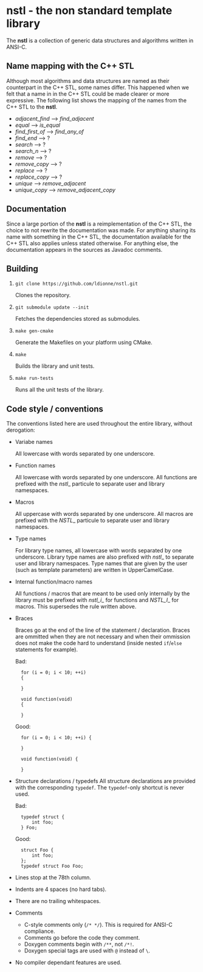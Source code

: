 # __nstl__ - the non standard template library
The __nstl__ is a collection of generic data structures and algorithms written
in ANSI-C.


## Name mapping with the C++ STL
Although most algorithms and data structures are named as their counterpart
in the C++ STL, some names differ. This happened when we felt that a name in
in the C++ STL could be made clearer or more expressive. The following list
shows the mapping of the names from the C++ STL to the __nstl__.

* _adjacent\_find_ --> _find\_adjacent_
* _equal_ --> _is\_equal_
* _find\_first\_of_ --> _find\_any\_of_
* _find\_end_ --> ?
* _search_ --> ?
* _search\_n_ --> ?
* _remove_ --> ?
* _remove\_copy_ --> ?
* _replace_ --> ?
* _replace\_copy_ --> ?
* _unique_ --> _remove\_adjacent_
* _unique\_copy_ --> _remove\_adjacent\_copy_


## Documentation
Since a large portion of the __nstl__ is a reimplementation of the C++ STL,
the choice to not rewrite the documentation was made. For anything sharing
its name with something in the C++ STL, the documentation available for
the C++ STL also applies unless stated otherwise. For anything else, the
documentation appears in the sources as Javadoc comments.


## Building

1. `git clone https://github.com/ldionne/nstl.git`

    Clones the repository.

2. `git submodule update --init`

    Fetches the dependencies stored as submodules.

3. `make gen-cmake`

    Generate the Makefiles on your platform using CMake.

4. `make`

    Builds the library and unit tests.

5. `make run-tests`

    Runs all the unit tests of the library.


## Code style / conventions
The conventions listed here are used throughout the entire library, without
derogation:

* Variabe names

    All lowercase with words separated by one underscore.

* Function names

    All lowercase with words separated by one underscore. All functions are
    prefixed with the _nstl__ particule to separate user and library
    namespaces.

* Macros

    All uppercase with words separated by one underscore. All macros are
    prefixed with the _NSTL__ particule to separate user and library
    namespaces.

* Type names

    For library type names, all lowercase with words separated by one
    underscore. Library type names are also prefixed with _nstl__ to separate
    user and library namespaces. Type names that are given by the user
    (such as template parameters) are written in UpperCamelCase.

* Internal function/macro names

    All functions / macros that are meant to be used only internally
    by the library must be prefixed with _nstl_i__ for functions and
    _NSTL_I__ for macros. This supersedes the rule written above.

* Braces

    Braces go at the end of the line of the statement / declaration. Braces
    are ommitted when they are not necessary and when their ommission does not
    make the code hard to understand (inside nested `if`/`else` statements for
    example).

    Bad:

        for (i = 0; i < 10; ++i)
        {

        }

        void function(void)
        {

        }


    Good:

        for (i = 0; i < 10; ++i) {

        }

        void function(void) {

        }

* Structure declarations / typedefs
    All structure declarations are provided with the corresponding
    `typedef`. The `typedef`-only shortcut is never used.

    Bad:

        typedef struct {
            int foo;
        } Foo;


    Good:

        struct Foo {
            int foo;
        };
        typedef struct Foo Foo;

* Lines stop at the 78th column.

* Indents are 4 spaces (no hard tabs).

* There are no trailing whitespaces.

* Comments
    - C-style comments only (`/* */`). This is required for ANSI-C compliance.
    - Comments go before the code they comment.
    - Doxygen comments begin with `/**`, not `/*!`.
    - Doxygen special tags are used with `@` instead of `\`.

* No compiler dependant features are used.
